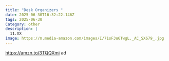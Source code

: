 ```yaml
---
title: "Desk Organizers "
date: 2025-06-30T16:32:22.146Z
tags: 2025-06-30
Category: other
description: |
  11.XX
image: https://m.media-amazon.com/images/I/71sF3u6TwgL._AC_SX679_.jpg
---
```

https://amzn.to/3TQQXmi   ad